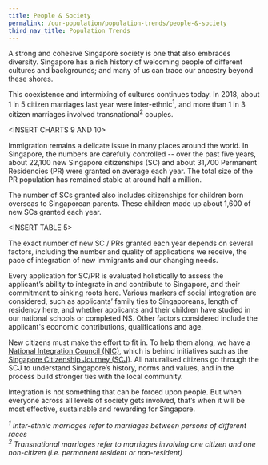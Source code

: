 ```yaml
---
title: People & Society
permalink: /our-population/population-trends/people-&-society
third_nav_title: Population Trends
---
```



A strong and cohesive Singapore society is one that also embraces diversity. Singapore has a rich history of welcoming people of different cultures and backgrounds; and many of us can trace our ancestry beyond these shores.

This coexistence and intermixing of cultures continues today. In 2018, about 1 in 5 citizen marriages last year were inter-ethnic<sup>1</sup>, and more than 1 in 3 citizen marriages involved transnational<sup>2</sup> couples.

<INSERT CHARTS 9 AND 10>

Immigration remains a delicate issue in many places around the world. In Singapore, the numbers are carefully controlled -- over the past five years, about 22,100 new Singapore citizenships (SC) and about 31,700 Permanent Residencies (PR) were granted on average each year. The total size of the PR population has remained stable at around half a million. 

The number of SCs granted also includes citizenships for children born overseas to Singaporean parents. These children made up about 1,600 of new SCs granted each year. 

<INSERT TABLE 5>

The exact number of new SC / PRs granted each year depends on several factors, including the number and quality of applications we receive, the pace of integration of new immigrants and our changing needs. 

Every application for SC/PR is evaluated holistically to assess the applicant’s ability to integrate in and contribute to Singapore, and their commitment to sinking roots here. Various markers of social integration are considered, such as applicants’ family ties to Singaporeans, length of residency here, and whether applicants and their children have studied in our national schools or completed NS. Other factors considered include the applicant's economic contributions, qualifications and age.

New citizens must make the effort to fit in. To help them along, we have a [National Integration Council (NIC)](https://www.nationalintegrationcouncil.gov.sg/), which is behind initiatives such as the [Singapore Citizenship Journey (SCJ)](https://www.nationalintegrationcouncil.gov.sg/citizenship/singapore-citizenship-journey). All naturalised citizens go through the SCJ to understand Singapore’s history, norms and values, and in the process build stronger ties with the local community. 

Integration is not something that can be forced upon people. But when everyone across all levels of society gets involved, that’s when it will be most effective, sustainable and rewarding for Singapore.


*<sup>1</sup> Inter-ethnic marriages refer to marriages between persons of different races*  
*<sup>2</sup> Transnational marriages refer to marriages involving one citizen and one non-citizen (i.e. permanent resident or non-resident)*

